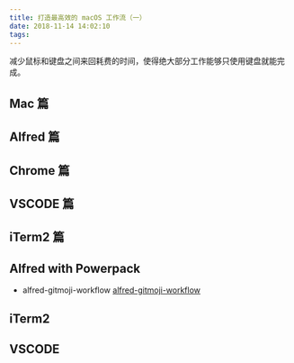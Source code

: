 ```yaml
---
title: 打造最高效的 macOS 工作流（一）
date: 2018-11-14 14:02:10
tags:
---
```



减少鼠标和键盘之间来回耗费的时间，使得绝大部分工作能够只使用键盘就能完成。


## Mac 篇
## Alfred 篇
## Chrome 篇
## VSCODE 篇
## iTerm2 篇



## Alfred with Powerpack

- alfred-gitmoji-workflow 
[alfred-gitmoji-workflow](https://github.com/Quilljou/alfred-gitmoji-workflow)





## iTerm2

## VSCODE